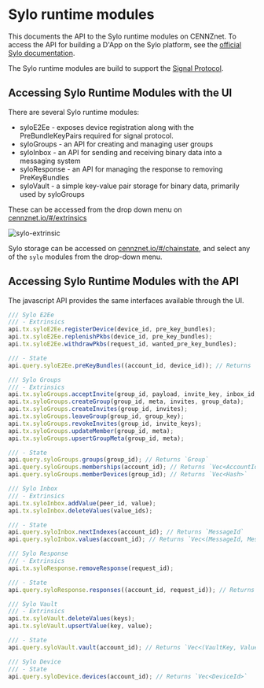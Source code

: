 # Sylo runtime modules

This documents the API to the Sylo runtime modules on CENNZnet. To access the API for building a D'App on the Sylo platform, see the [official Sylo documentation](https://developers.sylo.io/sylo-protocol#api-reference).

The Sylo runtime modules are build to support the [Signal Protocol](https://en.wikipedia.org/wiki/Signal_Protocol).

## Accessing Sylo Runtime Modules with the UI

There are several Sylo runtime modules:
* syloE2Ee - exposes device registration along with the PreBundleKeyPairs required for signal protocol.
* syloGroups - an API for creating and managing user groups
* syloInbox - an API for sending and receiving binary data into a messaging system
* syloResponse - an API for managing the response to removing PreKeyBundles
* syloVault - a simple key-value pair storage for binary data, primarily used by syloGroups

These can be accessed from the drop down menu on [cennznet.io/#/extrinsics](https://cennznet.io/#/extrinsics)

![sylo-extrinsic](../../assets/images/ui/extrinsics-sylo.png)

Sylo storage can be accessed on [cennznet.io/#/chainstate](https://cennznet.io/#/chainstate), and select any of the `sylo` modules from the drop-down menu. 

## Accessing Sylo Runtime Modules with the API

The javascript API provides the same interfaces available through the UI.

```js
/// Sylo E2Ee
/// - Extrinsics
api.tx.syloE2Ee.registerDevice(device_id, pre_key_bundles);
api.tx.syloE2Ee.replenishPkbs(device_id, pre_key_bundles);
api.tx.syloE2Ee.withdrawPkbs(request_id, wanted_pre_key_bundles);

/// - State
api.query.syloE2Ee.preKeyBundles((account_id, device_id)); // Returns `Vec<PreKeyBundle>`
```
```js
/// Sylo Groups
/// - Extrinsics
api.tx.syloGroups.acceptInvite(group_id, payload, invite_key, inbox_id, signature, group_data);
api.tx.syloGroups.createGroup(group_id, meta, invites, group_data);
api.tx.syloGroups.createInvites(group_id, invites);
api.tx.syloGroups.leaveGroup(group_id, group_key);
api.tx.syloGroups.revokeInvites(group_id, invite_keys);
api.tx.syloGroups.updateMember(group_id, meta);
api.tx.syloGroups.upsertGroupMeta(group_id, meta);

/// - State
api.query.syloGroups.groups(group_id); // Returns `Group`
api.query.syloGroups.memberships(account_id); // Returns `Vec<AccountId, u32>`
api.query.syloGroups.memberDevices(group_id); // Returns `Vec<Hash>`
```

```js
/// Sylo Inbox
/// - Extrinsics
api.tx.syloInbox.addValue(peer_id, value);
api.tx.syloInbox.deleteValues(value_ids);

/// - State
api.query.syloInbox.nextIndexes(account_id); // Returns `MessageId`
api.query.syloInbox.values(account_id); // Returns `Vec<(MessageId, Message)>`
```

```js
/// Sylo Response
/// - Extrinsics
api.tx.syloResponse.removeResponse(request_id);

/// - State
api.query.syloResponse.responses((account_id, request_id)); // Returns `Response`
```

```js
/// Sylo Vault
/// - Extrinsics
api.tx.syloVault.deleteValues(keys);
api.tx.syloVault.upsertValue(key, value);

/// - State
api.query.syloVault.vault(account_id); // Returns `Vec<(VaultKey, ValueValue)>`
```

```js
/// Sylo Device
/// - State
api.query.syloDevice.devices(account_id); // Returns `Vec<DeviceId>`
```